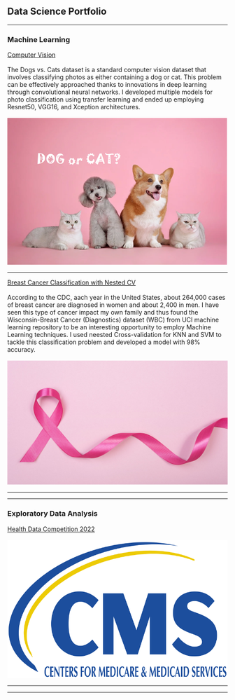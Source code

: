 ## Data Science Portfolio

---

### Machine Learning 

[Computer Vision](https://colab.research.google.com/drive/1KPe_qfrUfJOI-0rueGpRvwpUpdyqpoqT#scrollTo=5sHPuLpl3-uM)
<br><br>
The Dogs vs. Cats dataset is a standard computer vision dataset that involves classifying photos as either containing a dog or cat. This problem can be effectively approached thanks to innovations in deep learning through convolutional neural networks. I developed multiple models for photo classification using transfer learning and ended up employing Resnet50, VGG16, and Xception architectures.
<br><br>
<img src="images/dogvcat.png?raw=true"/>


---
[Breast Cancer Classification with Nested CV](https://baileythill.github.io/Notebooks/Breast-Cancer-Classification.html)
<br><br>
According to the CDC, aach year in the United States, about 264,000 cases of breast cancer are diagnosed in women and about 2,400 in men. I have seen this type of cancer impact my own family and thus found the Wisconsin-Breast Cancer (Diagnostics) dataset (WBC) from UCI machine learning repository to be an interesting opportunity to employ Machine Learning techniques. I used neested Cross-validation for KNN and SVM to tackle this classification problem and developed a model with 98% accuracy.
<br><br>
<img src="images/breastcancer.jpg?raw=true"/>

---

---

### Exploratory Data Analysis

[Health Data Competition 2022](https://github.com/baileythill/Health-Data-Competition)
<br><br>
<img src="images/CMS.png?raw=true"/>

---


---
<p style="font-size:11px">
<!-- Remove above link if you don't want to attibute -->
